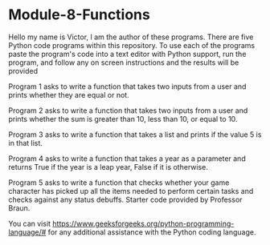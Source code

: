 # Module-8-Functions

Hello my name is Victor, I am the author of these programs. There are five Python code programs within this repository. To use each of the programs paste the program's code into a text editor with Python support, run the program, and follow any on screen instructions and the results will be provided

Program 1 asks to write a function that takes two inputs from a user and prints whether they are
equal or not.

Program 2 asks to write a function that takes two inputs from a user and prints whether the sum is
greater than 10, less than 10, or equal to 10.

Program 3 asks to write a function that takes a list and prints if the value 5 is in that list.

Program 4 asks to write a function that takes a year as a parameter and returns True if the year is a
leap year, False if it is otherwise.

Program 5 asks to write a function that checks whether your game character has picked up all the items needed to perform certain tasks and checks against any status debuffs. Starter code provided by Professor Braun.

You can visit https://www.geeksforgeeks.org/python-programming-language/# for any additional assistance with the Python coding language.
